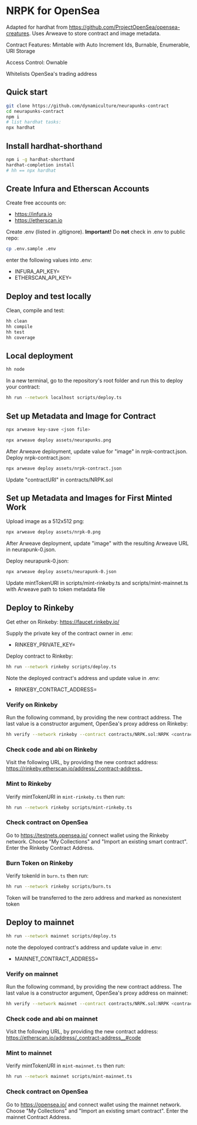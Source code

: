 # NRPK for OpenSea
Adapted for hardhat from https://github.com/ProjectOpenSea/opensea-creatures. Uses Arweave to store contract and image metadata.

Contract Features: Mintable with Auto Increment Ids, Burnable, Enumerable, URI Storage

Access Control: Ownable

Whitelists OpenSea's trading address


## Quick start

```sh
git clone https://github.com/dynamiculture/neurapunks-contract
cd neurapunks-contract
npm i
# list hardhat tasks:
npx hardhat
```
## Install hardhat-shorthand
```sh
npm i -g hardhat-shorthand
hardhat-completion install
# hh == npx hardhat
```
## Create Infura and Etherscan Accounts
Create free accounts on:
* https://infura.io
* https://etherscan.io

Create .env (listed in .gitignore). **Important!** Do **not** check in .env to public repo:
```sh
cp .env.sample .env
```
enter the following values into .env:
* INFURA_API_KEY=
* ETHERSCAN_API_KEY=

## Deploy and test locally

Clean, compile and test:
```sh
hh clean
hh compile
hh test
hh coverage
```
## Local deployment
```sh
hh node
```
In a new terminal, go to the repository's root folder and run this to
deploy your contract:

```sh
hh run --network localhost scripts/deploy.ts
```

## Set up Metadata and Image for Contract
```sh
npx arweave key-save <json file>

npx arweave deploy assets/neurapunks.png
```

After Arweave deployment, update value for "image" in nrpk-contract.json. Deploy nrpk-contract.json:
```sh
npx arweave deploy assets/nrpk-contract.json
```

Update "contractURI" in contracts/NRPK.sol

## Set up Metadata and Images for First Minted Work
Upload image as a 512x512 png:
```sh
npx arweave deploy assets/nrpk-0.png
```

After Arweave deployment, update "image" with the resulting Arweave URL in neurapunk-0.json.

Deploy neurapunk-0.json:
```sh
npx arweave deploy assets/neurapunk-0.json
```

Update mintTokenURI in scripts/mint-rinkeby.ts and scripts/mint-mainnet.ts with Arweave path to token metadata file

## Deploy to Rinkeby
Get ether on Rinkeby:
https://faucet.rinkeby.io/

Supply the private key of the contract owner in .env:
* RINKEBY_PRIVATE_KEY=

Deploy contract to Rinkeby:
```sh
hh run --network rinkeby scripts/deploy.ts
```
Note the deployed contract's address and update value in .env:
* RINKEBY_CONTRACT_ADDRESS=

### Verify on Rinkeby
Run the following command, by providing the new contract address. The last value is a constructor argument, OpenSea's proxy address on Rinkeby:
```sh
hh verify --network rinkeby --contract contracts/NRPK.sol:NRPK <contract-address> 0xf57b2c51ded3a29e6891aba85459d600256cf317
```
### Check code and abi on Rinkeby
Visit the following URL, by providing the new contract address:
https://rinkeby.etherscan.io/address/_contract-address_

### Mint to Rinkeby
Verify mintTokenURI in `mint-rinkeby.ts` then run:
```sh
hh run --network rinkeby scripts/mint-rinkeby.ts
```

### Check contract on OpenSea
Go to https://testnets.opensea.io/ connect wallet using the Rinkeby network. Choose "My Collections" and "Import an existing smart contract". Enter the Rinkeby Contract Address.

### Burn Token on Rinkeby
Verify tokenId in `burn.ts` then run:
```sh
hh run --network rinkeby scripts/burn.ts
```
Token will be transferred to the zero address and marked as nonexistent token

## Deploy to mainnet
```sh
hh run --network mainnet scripts/deploy.ts
```

note the depoloyed contract's address and update value in .env:
* MAINNET_CONTRACT_ADDRESS=

### Verify on mainnet
Run the following command, by providing the new contract address. The last value is a constructor argument, OpenSea's proxy address on mainnet:
```sh
hh verify --network mainnet --contract contracts/NRPK.sol:NRPK <contract-address> 0xa5409ec958c83c3f309868babaca7c86dcb077c1
```
### Check code and abi on mainnet
Visit the following URL, by providing the new contract address:
https://etherscan.io/address/_contract-address__#code

### Mint to mainnet
Verify mintTokenURI in `mint-mainnet.ts` then run:
```sh
hh run --network mainnet scripts/mint-mainnet.ts
```

### Check contract on OpenSea
Go to https://opensea.io/ and connect wallet using the mainnet network. Choose "My Collections" and "Import an existing smart contract". Enter the mainnet Contract Address.
